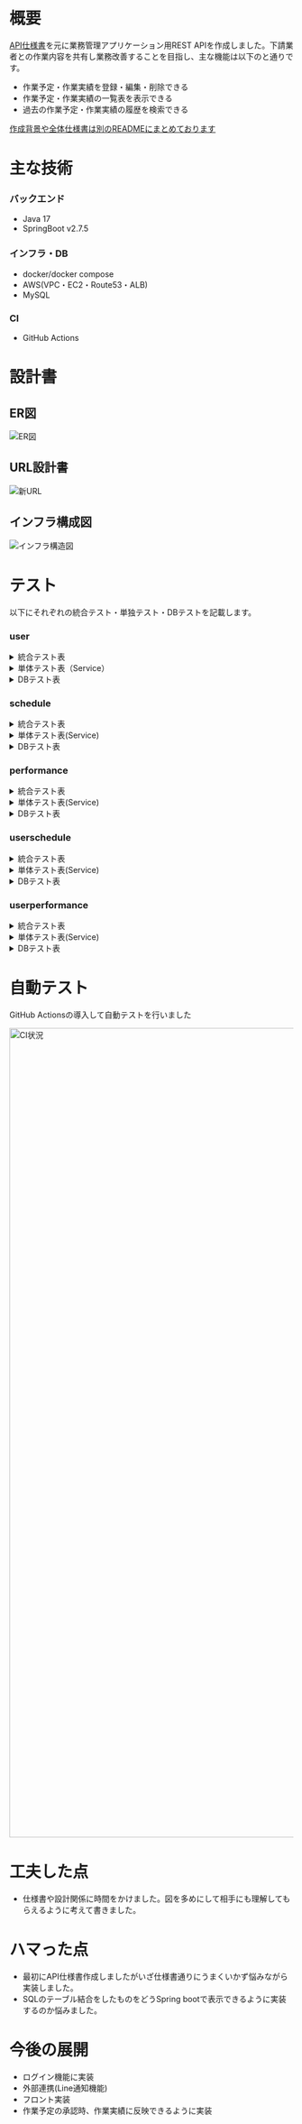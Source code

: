 # 概要

[API仕様書](https://tomoroltuto.github.io/Business-management-application-document/dist/index.html)を元に業務管理アプリケーション用REST APIを作成しました。下請業者との作業内容を共有し業務改善することを目指し、主な機能は以下のと通りです。

* 作業予定・作業実績を登録・編集・削除できる
* 作業予定・作業実績の一覧表を表示できる
* 過去の作業予定・作業実績の履歴を検索できる

[作成背景や全体仕様書は別のREADMEにまとめております](https://github.com/tomoroltuto/Business-management-application-document.git)

# 主な技術

### バックエンド
* Java 17
* SpringBoot v2.7.5

### インフラ・DB
* docker/docker compose 
* AWS(VPC・EC2・Route53・ALB)
* MySQL

### CI
* GitHub Actions

# 設計書

<h2>ER図</h2>

![ER図](https://user-images.githubusercontent.com/90845405/201934297-650bcf1c-b119-4502-b55d-a776db4d3c0a.jpg)

<h2>URL設計書</h2>

![新URL](https://user-images.githubusercontent.com/90845405/210511788-4b0c780a-8912-40dc-a9f7-78409a2a1579.jpg)

<h2>インフラ構成図</h2>

![インフラ構造図](https://user-images.githubusercontent.com/90845405/210718784-cb229ba9-4c8c-464f-9923-bea2e87323d9.jpg)

# テスト
以下にそれぞれの統合テスト・単独テスト・DBテストを記載します。

### user

<details><summary> 統合テスト表</summary>

| メソッド|テスト内容 | ポート| 
| :---: | :---: |  :---: | 
| GET | ユーザーが全件取得に成功すると200で内容を返すこと | 200 | 
| GET | ユーザーが全件取得できること | 200 | 
| GET | 存在するユーザのIDを指定したとき正常にユーザーが返されること| 200| 
| GET | 存在しないユーザーのidにアクセスしたときにと404が返ること | 404 | 
| GET | 検索時に該当するIDのユーザーがいないときエラーメッセージが返ること | 404 | 
| POST | ユーザー登録に成功すると201とレスポンスメッセージを返すこと | 201 | 
| POST | ユーザー登録時空文字nullの場合エラーメッセージを返すこと | 400 | 
| POST | ユーザー登録時文字数が256文字以上の場合エラーメッセージを返すこと | 400 | 
| PATCH | ユーザー更新に成功すると200とレスポンスメッセージを返すこと | 200 | 
| PATCH | ユーザー更新時に該当するIDのユーザーがいないときエラーメッセージを返すこ | 404 | 
| PATCH | ユーザー登録時空文字nullの場合エラーメッセージを返すこと | 400 | 
| PATCH | ユーザー登録時文字数が256文字以上の場合エラーメッセージを返すこと | 400 | 
| DELETE | 指定したデーターを1件削除できること | 204 | 
| DELETE | 削除時に該当するIDのユーザーがいないときエラーメッセージが返ること | 404 | 

</details>

<details><summary> 単体テスト表（Service）</summary>

| メソッド|テスト内容 | ポート| 
| :---: | :---: |  :---: | 
| GET | すべてのユーザーを全件取得してそのまま返すこと | 200 | 
| GET | 存在するユーザのIDを指定したとき正常にユーザーが返されること | 200 | 
| GET | 検索時に該当するIDのユーザーがいないときUserEntityNotFoundExceptionとなること | 404 | 
| POST | ユーザーを新規登録できること | 201 | 
| PATCH | 指定したIDのユーザーを更新できること | 200 | 
| PATCH | 更新時に該当するIDのユーザーがいないときUserEntityNotFoundExceptionとなること | 404 | 
| DELETE | 指定したデーターを1件削除できること | 204 | 
| DELETE | 削除時に該当するIDのユーザーがいないときUserEntityNotFoundExceptionとなること | 404 | 

</details>

<details><summary> DBテスト表</summary>

| メソッド|テスト内容 | ポート| 
| :---: | :---: |  :---: | 
| GET | すべてのユーザーが取得できること | 200 | 
| GET | 存在するユーザのIDを指定してユーザーが取得できること | 200 | 
| GET | ユーザーが登録いされてないときに空のリストが返ること | 404 | 
| POST | ユーザーを新規登録できること | 201 | 
| PATCH | キーに紐づく1件の更新が出来ること | 200 |
| DELETE | 指定したデーターを1件削除できること | 204 | 

</details>

### schedule

<details><summary> 統合テスト表</summary>

| メソッド|テスト内容 | ポート| 
| :---: | :---: |  :---: | 
| GET | 作業予定が全件取得に成功すると200で内容を返すこと | 200 | 
| GET | 作業予定が全件取得できること | 200 | 
| GET | 存在する作業予定のIDを指定したとき正常に作業予定が返されること| 200| 
| GET | 存在しない作業予定のidにアクセスしたときにと404が返ること | 404 | 
| GET | 検索時に該当するIDの作業予定がいないときエラーメッセージが返ること | 404 | 
| POST | 作業予定の登録に成功すると201とLocationヘッダーとレスポンスメッセージを返すこと | 201 |  
| POST | 作業予定登録時過去の日付入力した場合エラーメッセージを返すこと | 400 | 
| POST | 作業予定登録時文字数が256文字以上の場合エラーメッセージを返すこと | 400 | 
| POST | 作業予定登録時文字数が256文字以上の場合エラーメッセージを返すこと | 400 | 
| POST | 作業予定登録時空白がある場合エラーメッセージを返すこと | 400 | 
| PATCH | 作業予定更新に成功すると200とレスポンスメッセージを返すこと | 200 | 
| PATCH | 作業予定更新時に該当するIDの作業予定がいないときエラーメッセージを返すこと | 404 | 
| PATCH | 作業予定更新時文字数が256文字以上の場合エラーメッセージを返すこと | 400 | 
| PATCH | 作業予定更新時人数が０の場合エラーメッセージを返すこと | 400 | 
| PATCH | 作業予定更新時人数が200以上の場合エラーメッセージを返すこと | 400 | 
| DELETE | 指定した作業予定を1件削除できること | 204 | 
| DELETE | 削除時に該当するIDの作業予定がいないときエラーメッセージが返ること | 404 | 

</details>

<details><summary> 単体テスト表(Service)　</summary>

| メソッド|テスト内容 | ポート| 
| :---: | :---: |  :---: | 
| GET | すべての作業予定を全件取得してそのまま返すこと | 200 | 
| GET | 存在する作業予定のIDを指定したとき正常に作業予定が返されること | 200 | 
| GET | 検索時に該当するIDの作業予定がいないときScheduleEntityNotFoundExceptionとなること | 404 | 
| POST | 作業予定を新規登録できること | 201 | 
| PATCH | 指定したIDの作業予定を更新できること | 200 | 
| PATCH | 更新時に該当するIDの作業予定がいないときScheduleEntityNotFoundExceptionとなること | 404 | 
| DELETE | 指定した作業予定を1件削除できること | 204 | 
| DELETE | 削除時に該当するIDの作業予定がいないときScheduleEntityNotFoundExceptionとなること | 404 | 

</details>

<details><summary> DBテスト表</summary>

| メソッド|テスト内容 | ポート| 
| :---: | :---: |  :---: | 
| GET | すべての作業予定が取得できること | 200 | 
| GET | 存在する作業予定のIDを指定して作業予定が取得できること | 200 | 
| GET | 作業予定が登録されてないときに空のリストが返ること | 404 | 
| POST | 作業予定を新規登録できること | 201 | 
| PATCH | キーに紐づく1件の更新が出来ること | 200 |
| DELETE | 指定した作業予定を1件削除できること | 204 | 

</details>

### performance

<details><summary> 統合テスト表</summary>

| メソッド|テスト内容 | ポート| 
| :---: | :---: |  :---: | 
| GET | 作業実績が全件取得に成功すると200で内容を返すこと | 200 | 
| GET | 作業実績が全件取得できること | 200 | 
| GET | 存在する作業実績のIDを指定したとき正常に作業実績が返されること| 200| 
| GET | 存在しない作業実績のidにアクセスしたときにと404が返ること | 404 | 
| GET | 検索時に該当するIDの作業実績がいないときエラーメッセージが返ること | 404 | 
| POST | 作業実績の登録に成功すると201とLocationヘッダーとレスポンスメッセージを返すこと | 201 | 
| POST | 作業実績登録時過去の日付入力した場合エラーメッセージを返すこと | 400 | 
| POST | 作業実績登録時文字数が256文字以上の場合エラーメッセージを返すこと | 400 | 
| POST | 作業実績登録時文字数が256文字以上の場合エラーメッセージを返すこと | 400 | 
| POST | 作業実績登録時空白がある場合エラーメッセージを返すこと | 400 | 
| PATCH | 作業実績更新に成功すると200とレスポンスメッセージを返すこと | 200 | 
| PATCH | 作業実績更新時に該当するIDの作業予定がいないときエラーメッセージを返すこと | 404 | 
| PATCH | 作業実績更新時文字数が256文字以上の場合エラーメッセージを返すこと | 400 | 
| PATCH | 作業実績更新時人数が200以上の場合エラーメッセージを返すこと | 400 | 
| DELETE | 指定した作業実績を1件削除できること | 204 | 
| DELETE | 削除時に該当するIDの作業実績がいないときエラーメッセージが返ること | 404 | 

</details>

<details><summary> 単体テスト表(Service)　</summary>

| メソッド|テスト内容 | ポート| 
| :---: | :---: |  :---: | 
| GET | すべての作業実績を全件取得してそのまま返すこと | 200 | 
| GET | 存在する作作業実績のIDを指定したとき正常に作業予定が返されること | 200 | 
| GET | 検索時に該当するIDの作業実績がいないときPerformanceEntityNotFoundExceptionとなること | 404 | 
| POST | 作業実績を新規登録できること | 201 | 
| PATCH | 指定したIDの作業実績を更新できること | 200 | 
| PATCH | 更新時に該当するIDの作業実績がいないときPerformanceEntityNotFoundExceptionとなること | 404 | 
| DELETE | 指定した作業実績を1件削除できること | 204 | 
| DELETE | 削除時に該当するIDの作業実績がいないときPerformanceEntityNotFoundExceptionとなること | 404 | 

</details>

<details><summary> DBテスト表　</summary>

| メソッド|テスト内容 | ポート| 
| :---: | :---: |  :---: | 
| GET | すべての作業実績が取得できること | 200 | 
| GET | 存在する作業実績のIDを指定して作業実績が取得できること | 200 | 
| GET | 作業実績が登録されてないときに空のリストが返ること | 404 | 
| POST | 作業実績を新規登録できること | 201 | 
| PATCH | キーに紐づく1件の更新が出来ること | 200 |
| DELETE | 指定した作業実績を1件削除できること | 204 | 

</details>

### userschedule

<details><summary> 統合テスト表</summary>

| メソッド|テスト内容 | ポート| 
| :---: | :---: |  :---: | 
| GET | ユーザーと作業予定が全件取得に成功すると200で内容を返すこと | 200 | 
| GET | ユーザーと作業予定が全件取得できること | 200 | 
| GET | 存在するユーザーと作業予定のIDを指定したとき正常にユーザーと作業予定が返されること| 200| 
| GET | 存在しないユーザーと作業予定のidにアクセスしたときにと404が返ること | 404 | 
| GET | 検索時に該当するIDのユーザーと作業予定がいないときエラーメッセージが返ること | 404 | 

</details>

<details><summary> 単体テスト表(Service)　</summary>

| メソッド|テスト内容 | ポート| 
| :---: | :---: |  :---: | 
| GET | すべてのユーザーと作業予定を全件取得してそのまま返すこと | 200 | 
| GET | 存在するユーザーと作業予定のIDを指定したとき正常に作業予定が返されること | 200 | 
| GET | 検索時に該当するIDのユーザーと作業予定がいないときUserEntityNotFoundExceptionとなること | 404 | 

</details>

<details><summary> DBテスト表　</summary>

| メソッド|テスト内容 | ポート| 
| :---: | :---: |  :---: | 
| GET | すべてのユーザーと作業予定が取得できること | 200 | 
| GET | ユーザーと作業予定が登録されてないときに空のリストが返ること | 200 | 
| GET | 存在するユーザーと作業予定のIDを指定してユーザーと作業予定が取得できること | 404 | 

</details>

### userperformance

<details><summary> 統合テスト表</summary>

| メソッド|テスト内容 | ポート| 
| :---: | :---: |  :---: | 
| GET | ユーザーと作業実績が全件取得に成功すると200で内容を返すこと | 200 | 
| GET | ユーザーと作業実績が全件取得できること | 200 | 
| GET | 存在するユーザーと作業実績のIDを指定したとき正常にユーザーと作業実績が返されること| 200| 
| GET | 存在しないユーザーと作業実績のidにアクセスしたときにと404が返ること | 404 | 
| GET | 検索時に該当するIDのユーザーと作業実績がいないときエラーメッセージが返ること | 404 | 

</details>

<details><summary> 単体テスト表(Service)　</summary>

| メソッド|テスト内容 | ポート| 
| :---: | :---: |  :---: | 
| GET | すべてのユーザーと作業実績を全件取得してそのまま返すこと | 200 | 
| GET | 存在するユーザーと作業実績のIDを指定したとき正常にユーザーと作業実績が返されること | 200 | 
| GET | 検索時に該当するIDのユーザーと作業実績がいないときUserEntityNotFoundExceptionとなること | 404 | 

</details>

<details><summary> DBテスト表　</summary>

| メソッド|テスト内容 | ポート| 
| :---: | :---: |  :---: | 
| GET | すべてのユーザーと作業実績が取得できること | 200 | 
| GET | ユーザーと作業実績が登録されてないときに空のリストが返ること | 200 | 
| GET | 存在するユーザーと作業実績のIDを指定してユーザーと作業実績が取得できること | 404 | 

</details>

# 自動テスト

GitHub Actionsの導入して自動テストを行いました

<img width="1436" alt="CI状況" src="https://user-images.githubusercontent.com/90845405/210567519-39afb6c4-2178-4173-8c87-4b6bb6576f48.png">

# 工夫した点

* 仕様書や設計関係に時間をかけました。図を多めにして相手にも理解してもらえるように考えて書きました。

# ハマった点

* 最初にAPI仕様書作成しましたがいざ仕様書通りにうまくいかず悩みながら実装しました。
* SQLのテーブル結合をしたものをどうSpring bootで表示できるように実装するのか悩みました。

# 今後の展開

* ログイン機能に実装
* 外部連携(Line通知機能)
* フロント実装
* 作業予定の承認時、作業実績に反映できるように実装


